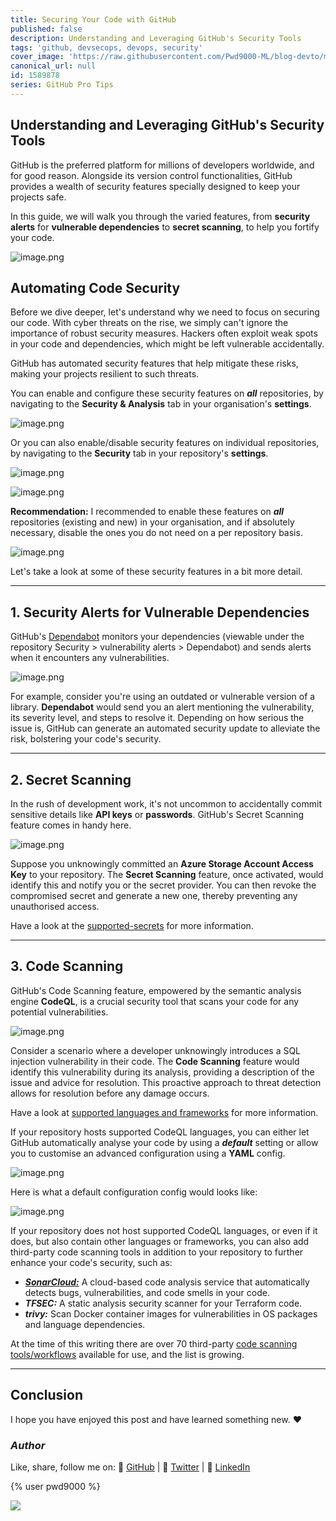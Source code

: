 ```yaml
---
title: Securing Your Code with GitHub
published: false
description: Understanding and Leveraging GitHub's Security Tools
tags: 'github, devsecops, devops, security'
cover_image: 'https://raw.githubusercontent.com/Pwd9000-ML/blog-devto/main/posts/2023/GitHub-Code-Security/assets/main-gh-tips.png'
canonical_url: null
id: 1589878
series: GitHub Pro Tips
---
```


## Understanding and Leveraging GitHub's Security Tools

GitHub is the preferred platform for millions of developers worldwide, and for good reason. Alongside its version control functionalities, GitHub provides a wealth of security features specially designed to keep your projects safe.

In this guide, we will walk you through the varied features, from **security alerts** for **vulnerable dependencies** to **secret scanning**, to help you fortify your code.

![image.png](https://raw.githubusercontent.com/Pwd9000-ML/blog-devto/main/posts/2023/GitHub-Code-Security/assets/orgsec.png)

## Automating Code Security

Before we dive deeper, let's understand why we need to focus on securing our code. With cyber threats on the rise, we simply can't ignore the importance of robust security measures. Hackers often exploit weak spots in your code and dependencies, which might be left vulnerable accidentally.

GitHub has automated security features that help mitigate these risks, making your projects resilient to such threats.

You can enable and configure these security features on **_all_** repositories, by navigating to the **Security & Analysis** tab in your organisation's **settings**.

![image.png](https://raw.githubusercontent.com/Pwd9000-ML/blog-devto/main/posts/2023/GitHub-Code-Security/assets/orgsec2.png)

Or you can also enable/disable security features on individual repositories, by navigating to the **Security** tab in your repository's **settings**.

![image.png](https://raw.githubusercontent.com/Pwd9000-ML/blog-devto/main/posts/2023/GitHub-Code-Security/assets/repo-sec.png)

![image.png](https://raw.githubusercontent.com/Pwd9000-ML/blog-devto/main/posts/2023/GitHub-Code-Security/assets/repo-sec2.png)

**Recommendation:** I recommended to enable these features on **_all_** repositories (existing and new) in your organisation, and if absolutely necessary, disable the ones you do not need on a per repository basis.

![image.png](https://raw.githubusercontent.com/Pwd9000-ML/blog-devto/main/posts/2023/GitHub-Code-Security/assets/orgsec.png)

Let's take a look at some of these security features in a bit more detail.

---

## 1. Security Alerts for Vulnerable Dependencies

GitHub's [Dependabot](https://docs.github.com/en/code-security/dependabot/dependabot-alerts/about-dependabot-alerts) monitors your dependencies (viewable under the repository Security > vulnerability alerts > Dependabot) and sends alerts when it encounters any vulnerabilities.

![image.png](https://raw.githubusercontent.com/Pwd9000-ML/blog-devto/main/posts/2023/GitHub-Code-Security/assets/secalert.png)

For example, consider you're using an outdated or vulnerable version of a library. **Dependabot** would send you an alert mentioning the vulnerability, its severity level, and steps to resolve it. Depending on how serious the issue is, GitHub can generate an automated security update to alleviate the risk, bolstering your code's security.

---

## 2. Secret Scanning

In the rush of development work, it's not uncommon to accidentally commit sensitive details like **API keys** or **passwords**. GitHub's Secret Scanning feature comes in handy here.

![image.png](https://raw.githubusercontent.com/Pwd9000-ML/blog-devto/main/posts/2023/GitHub-Code-Security/assets/secscan.png)

Suppose you unknowingly committed an **Azure Storage Account Access Key** to your repository. The **Secret Scanning** feature, once activated, would identify this and notify you or the secret provider. You can then revoke the compromised secret and generate a new one, thereby preventing any unauthorised access.

Have a look at the [supported-secrets](https://docs.github.com/en/code-security/secret-scanning/secret-scanning-patterns#supported-secrets) for more information.

---

## 3. Code Scanning

GitHub's Code Scanning feature, empowered by the semantic analysis engine **CodeQL**, is a crucial security tool that scans your code for any potential vulnerabilities.  

![image.png](https://raw.githubusercontent.com/Pwd9000-ML/blog-devto/main/posts/2023/GitHub-Code-Security/assets/codescan.png)

Consider a scenario where a developer unknowingly introduces a SQL injection vulnerability in their code. The **Code Scanning** feature would identify this vulnerability during its analysis, providing a description of the issue and advice for resolution. This proactive approach to threat detection allows for resolution before any damage occurs.

Have a look at [supported languages and frameworks](https://docs.github.com/en/code-security/code-scanning/introduction-to-code-scanning/about-code-scanning-with-codeql#about-codeql) for more information.  

If your repository hosts supported CodeQL languages, you can either let GitHub automatically analyse your code by using a **_default_** setting or allow you to customise an advanced configuration using a **YAML** config.  

![image.png](https://raw.githubusercontent.com/Pwd9000-ML/blog-devto/main/posts/2023/GitHub-Code-Security/assets/codescan2.png)  

Here is what a default configuration config would looks like:  

![image.png](https://raw.githubusercontent.com/Pwd9000-ML/blog-devto/main/posts/2023/GitHub-Code-Security/assets/codescan3.png)  

If your repository does not host supported CodeQL languages, or even if it does, but also contain other languages or frameworks, you can also add third-party code scanning tools in addition to your repository to further enhance your code's security, such as:  

- **_[SonarCloud:](https://github.com/Pwd9000-ML/terraform-azurerm-nsg-administration/actions/new?category=security&query=code+scanning)_** A cloud-based code analysis service that automatically detects bugs, vulnerabilities, and code smells in your code.  
- **_TFSEC:_** A static analysis security scanner for your Terraform code.  
- **_trivy:_** Scan Docker container images for vulnerabilities in OS packages and language dependencies.  

At the time of this writing there are over 70 third-party [code scanning tools/workflows](https://github.com/Pwd9000-ML/terraform-azurerm-nsg-administration/actions/new?category=security&query=code+scanning) available for use, and the list is growing.  

---

## Conclusion

I hope you have enjoyed this post and have learned something new. :heart:

### _Author_

Like, share, follow me on: :octopus: [GitHub](https://github.com/Pwd9000-ML) | :penguin: [Twitter](https://twitter.com/pwd9000) | :space_invader: [LinkedIn](https://www.linkedin.com/in/marcel-l-61b0a96b/)

{% user pwd9000 %}

<a href="https://www.buymeacoffee.com/pwd9000"><img src="https://img.buymeacoffee.com/button-api/?text=Buy me a coffee&emoji=&slug=pwd9000&button_colour=FFDD00&font_colour=000000&font_family=Cookie&outline_colour=000000&coffee_colour=ffffff"></a>

